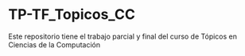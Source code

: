 # TP-TF_Topicos_CC
Este repositorio tiene el trabajo parcial y final del curso de Tópicos en Ciencias de la Computación
